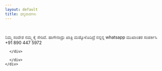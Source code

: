 ```yaml
---
layout: default
title: ಧನ್ಯವಾದಗಳು
---
```


<div class="container content">
        <div class="container">
        <div class="thanks thum"><i class="fa fa-thumbs-up fa-5x"></i><br><p>ನಿಮ್ಮ ಸಂದೇಶ ನಮ್ಮ ಕೈ ಸೇರಿದೆ. ಹಾಗೇನಾದ್ರು ಖಾತ್ರಿ ಮಡ್ಕೊಳೊದಿದ್ರೆ ನನ್ನನ್ನ whatsapp ಮುಖಾಂತರ ಸಂಪರ್ಕಿಸಿ +91 890 447 5972 </p>

      </div>

      </div>
    </div>